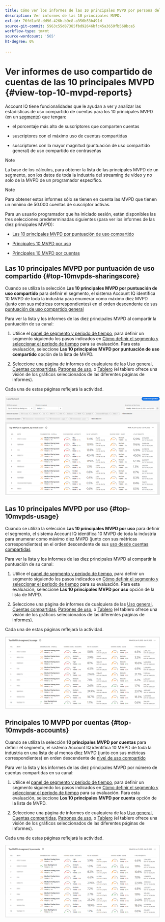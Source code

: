 ```yaml
---
title: Cómo ver los informes de las 10 principales MVPD por persona del programador.
description: Ver informes de las 10 principales MVPD.
exl-id: 76fd1af8-dd96-426b-b9c8-a356b53b491d
source-git-commit: 5963c55d87385fbd92646bfc45a3650fb568bca5
workflow-type: tm+mt
source-wordcount: '565'
ht-degree: 0%

---
```


# Ver informes de uso compartido de cuentas de las 10 principales MVPD <!--and Programmers--> {#view-top-10-mvpd-reports}

Account IQ tiene funcionalidades que le ayudan a ver y analizar las estadísticas de uso compartido de cuentas para los 10 principales MVPD (en un [segmento](/help/AccountIQ/product-concepts.md#segmet-def)) que tengan:

* el porcentaje más alto de suscriptores que comparten cuentas

* suscriptores con el máximo uso de cuentas compartidas

* suscriptores con la mayor magnitud (puntuación de uso compartido general) de uso compartido de contraseñas

>[!NOTE]
>
>La base de los cálculos, para obtener la lista de las principales MVPD de un segmento, son los datos de toda la industria del streaming de vídeo y no solo de la MVPD de un programador específico.

>[!NOTE]
>
>Para obtener estos informes sólo se tienen en cuenta las MVPD que tienen un mínimo de 50.000 cuentas de suscriptor activas.

Para un usuario programador que ha iniciado sesión, están disponibles las tres selecciones predeterminadas siguientes (para ver los informes de las diez principales MVPD):

* [Las 10 principales MVPD por puntuación de uso compartido](#top-10mvpds-sharingscore)

* [Principales 10 MVPD por uso](#top-10mvpds-usage)

* [Principales 10 MVPD por cuentas](#top-10mvpds-accounts)

## Las 10 principales MVPD por puntuación de uso compartido {#top-10mvpds-sharingscore}

Cuando se utiliza la selección **Las 10 principales MVPD por puntuación de uso compartido** para definir el segmento, el sistema Account IQ identifica 10 MVPD de toda la industria para enumerar como máximo diez MVPD (junto con sus métricas correspondientes) en el orden descendente de sus [puntuación de uso compartido general](/help/AccountIQ/product-concepts.md#overall-sharing-score)

Para ver la lista y los informes de las diez principales MVPD al compartir la puntuación de su canal:

1. Utilice el [panel de segmento y periodo de tiempo](/help/AccountIQ/segments-timeframe.md), para definir un segmento siguiendo los pasos indicados en [Cómo definir el segmento y seleccionar el periodo de tiempo](/help/AccountIQ/howto-select-segment-timeframe.md) para su evaluación. Para esta evaluación, seleccione **Las 10 principales MVPD por puntuación de uso compartido** opción de la lista de MVPD.

1. Seleccione una página de informes de cualquiera de las [Uso general](/help/AccountIQ/general-usage-reports.md), [Cuentas compartidas](/help/AccountIQ/shared-acc-reports.md), [Patrones de uso](/help/AccountIQ/usage-patterns.md), o [Tablero](/help/AccountIQ/dashboard.md) (el tablero ofrece una visión de los gráficos seleccionados de las diferentes páginas de informes).

Cada una de estas páginas reflejará la actividad.

![](assets/top-ten-mvpds-overallscore.png)

## Las 10 principales MVPD por uso {#top-10mvpds-usage}

Cuando se utiliza la selección **Las 10 principales MVPD por uso** para definir el segmento, el sistema Account IQ identifica 10 MVPD de toda la industria para enumerar como máximo diez MVPD (junto con sus métricas correspondientes) en el orden descendente de sus [uso desde cuentas compartidas](/help/AccountIQ/product-concepts.md)

Para ver la lista y los informes de las diez principales MVPD al compartir la puntuación de su canal:

1. Utilice el [panel de segmento y periodo de tiempo](/help/AccountIQ/segments-timeframe.md), para definir un segmento siguiendo los pasos indicados en [Cómo definir el segmento y seleccionar el periodo de tiempo](/help/AccountIQ/howto-select-segment-timeframe.md) para su evaluación. Para esta evaluación, seleccione **Las 10 principales MVPD por uso** opción de la lista de MVPD.

1. Seleccione una página de informes de cualquiera de las [Uso general](/help/AccountIQ/general-usage-reports.md), [Cuentas compartidas](/help/AccountIQ/shared-acc-reports.md), [Patrones de uso](/help/AccountIQ/usage-patterns.md), o [Tablero](/help/AccountIQ/dashboard.md) (el tablero ofrece una visión de los gráficos seleccionados de las diferentes páginas de informes).

Cada una de estas páginas reflejará la actividad.

![](assets/top-ten-mvpds-usage.png)

## Principales 10 MVPD por cuentas {#top-10mvpds-accounts}

Cuando se utiliza la selección **10 principales MVPD por cuentas** para definir el segmento, el sistema Account IQ identifica 10 MVPD de toda la industria en una lista de al menos diez MVPD (junto con sus métricas correspondientes) en orden descendente de [nivel de uso compartido](/help/AccountIQ/product-concepts.md)

Para ver la lista y los informes de las diez principales MVPD por número de cuentas compartidas en su canal:

1. Utilice el [panel de segmento y periodo de tiempo](/help/AccountIQ/segments-timeframe.md), para definir un segmento siguiendo los pasos indicados en [Cómo definir el segmento y seleccionar el periodo de tiempo](/help/AccountIQ/howto-select-segment-timeframe.md) para su evaluación. Para esta evaluación, seleccione **Los 10 principales MVPD por cuenta** opción de la lista de MVPD.

1. Seleccione una página de informes de cualquiera de las [Uso general](/help/AccountIQ/general-usage-reports.md), [Cuentas compartidas](/help/AccountIQ/shared-acc-reports.md), [Patrones de uso](/help/AccountIQ/usage-patterns.md), o [Tablero](/help/AccountIQ/dashboard.md) (el tablero ofrece una visión de los gráficos seleccionados de las diferentes páginas de informes).

Cada una de estas páginas reflejará la actividad.

![](assets/top-ten-mvpds-accounts.png)
